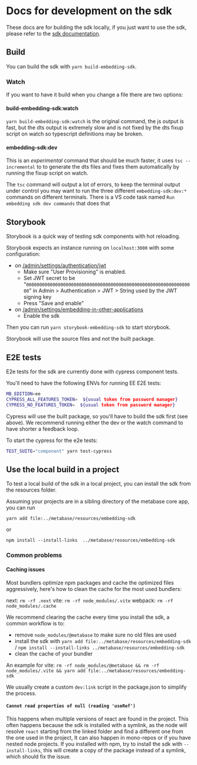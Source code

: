 # Docs for development on the sdk

These docs are for building the sdk locally, if you just want to use the sdk, please refer to the [sdk documentation](https://www.metabase.com/docs/latest/embedding/sdk/introduction).

## Build

You can build the sdk with `yarn build-embedding-sdk`.

### Watch

If you want to have it build when you change a file there are two options:

#### build-embedding-sdk:watch

`yarn build-embedding-sdk:watch` is the original command, the js output is fast, but the dts output is extremely slow and is not fixed by the dts fixup script on watch so typescript definitions may be broken.

#### embedding-sdk:dev

This is an _experimental_ command that should be much faster, it uses `tsc --incremental` to to generate the dts files and fixes them automatically by running the fixup script on watch.

The `tsc` command will output a lot of errors, to keep the terminal output under control you may want to run the three different `embedding-sdk:dev:*` commands on different terminals.
There is a VS code task named `Run embedding sdk dev commands` that does that

## Storybook

Storybook is a quick way of testing sdk components with hot reloading.

Storybook expects an instance running on `localhost:3000` with some configuration:

- on [/admin/settings/authentication/jwt](http://localhost:3000/admin/settings/authentication/jwt)
  - Make sure "User Provisioning" is enabled.
  - Set JWT secret to be "`0000000000000000000000000000000000000000000000000000000000000000`" in Admin > Authentication >
    JWT > String used by the JWT signing key
  - Press "Save and enable"
- on [/admin/settings/embedding-in-other-applications](http://localhost:3000/admin/settings/embedding-in-other-applications)
  - Enable the sdk

Then you can run `yarn storybook-embedding-sdk` to start storybook.

Storybook will use the source files and not the built package.

## E2E tests

E2e tests for the sdk are currently done with cypress component tests.

You'll need to have the following ENVs for running EE E2E tests:

```bash
MB_EDITION=ee
CYPRESS_ALL_FEATURES_TOKEN=  ${usual token from password manager}
CYPRESS_NO_FEATURES_TOKEN=  ${usual token from password manager}
```

Cypress will use the built package, so you'll have to build the sdk first (see above).
We recommend running either the dev or the watch command to have shorter a feedback loop.

To start the cypress for the e2e tests:

```bash
TEST_SUITE="component" yarn test-cypress
```

## Use the local build in a project

To test a local build of the sdk in a local project, you can install the sdk from the resources folder.

Assuming your projects are in a sibling directory of the metabase core app, you can run

```
yarn add file:../metabase/resources/embedding-sdk
```

or

```
npm install --install-links  ../metabase/resources/embedding-sdk
```

### Common problems

#### Caching issues

Most bundlers optimize npm packages and cache the optimized files aggressively, here's how to clean the cache for the most used bundlers:

next: `rm -rf .next`
vite: `rm -rf node_modules/.vite`
webpack: `rm -rf node_modules/.cache`

We recommend clearing the cache every time you install the sdk, a common workflow is to:

- remove `node_modules/@metabase` to make sure no old files are used
- install the sdk with `yarn add file:../metabase/resources/embedding-sdk` / `npm install --install-links ../metabase/resources/embedding-sdk`
- clean the cache of your bundler

An example for vite: `rm -rf node_modules/@metabase && rm -rf node_modules/.vite && yarn add file:../metabase/resources/embedding-sdk`

We usually create a custom `dev:link` script in the package.json to simplify the process.

#### `Cannot read properties of null (reading 'useRef')`

This happens when multiple versions of react are found in the project.
This often happens because the sdk is installed with a symlink, as the node will resolve `react` starting from the linked folder and find a different one from the one used in the project, It can also happen in mono-repos or if you have nested node projects.
If you installed with npm, try to install the sdk with `--install-links`, this will create a copy of the package instead of a symlink, which should fix the issue.
